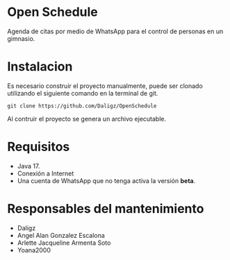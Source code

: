 # Open Schedule
Agenda de citas por medio de WhatsApp para el control de personas en un gimnasio.

# Instalacion
Es necesario construir el proyecto manualmente, puede ser clonado utilizando el siguiente comando en la terminal de git.

`git clone https://github.com/Daligz/OpenSchedule`

Al contruir el proyecto se genera un archivo ejecutable.

# Requisitos
* Java 17.
* Conexión a Internet
* Una cuenta de WhatsApp que no tenga activa la versión **beta**.

# Responsables del mantenimiento
* Daligz
* Angel Alan Gonzalez Escalona
* Arlette Jacqueline Armenta Soto
* Yoana2000
